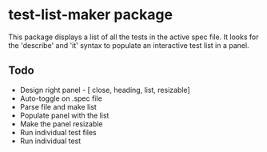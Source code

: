 # test-list-maker package

This package displays a list of all the tests in the active spec file. It looks for the 'describe' and 'it' syntax to populate an interactive test list in a panel.

<!-- ![A screenshot of your package](https://f.cloud.github.com/assets/69169/2290250/c35d867a-a017-11e3-86be-cd7c5bf3ff9b.gif) -->

## Todo

- Design right panel - [ close, heading, list, resizable]
- Auto-toggle on .spec file
- Parse file and make list
- Populate panel with the list
- Make the panel resizable
- Run individual test files
- Run individual test
